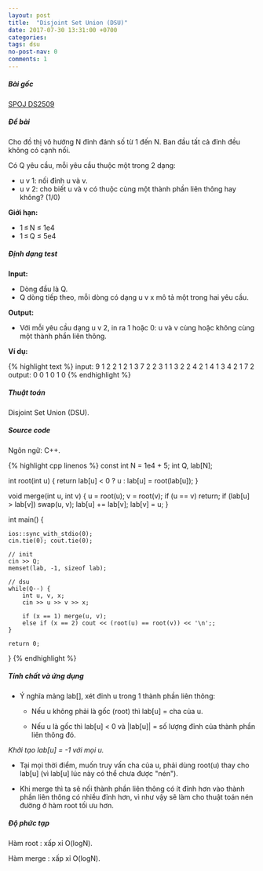 ```yaml
---
layout: post
title:  "Disjoint Set Union (DSU)"
date: 2017-07-30 13:31:00 +0700
categories:
tags: dsu
no-post-nav: 0
comments: 1
---
```


##### **Bài gốc**
[SPOJ DS2509](http://www.spoj.com/KSTN/problems/DS2509/)

##### **Đề bài**
Cho đồ thị vô hướng N đỉnh đánh số từ 1 đến N. Ban đầu tất cả đỉnh đều không có cạnh nối.

Có Q yêu cầu, mỗi yêu cầu thuộc một trong 2 dạng:
* u v 1: nối đỉnh u và v.
* u v 2: cho biết u và v có thuộc cùng một thành phần liên thông hay không? (1/0)

**Giới hạn:**

* 1 ≤ N ≤ 1e4
* 1 ≤ Q ≤ 5e4

##### **Định dạng test**
**Input:**

* Dòng đầu là Q.
* Q dòng tiếp theo, mỗi dòng có dạng u v x mô tả một trong hai yêu cầu.

**Output:**
* Với mỗi yêu cầu dạng u v 2, in ra 1 hoặc 0: u và v cùng hoặc không cùng một thành phần liên thông.

**Ví dụ:**

{% highlight text %}
input:
9
1 2 2
1 2 1
3 7 2
2 3 1
1 3 2
2 4 2
1 4 1
3 4 2
1 7 2
output:
0
0
1
0
1
0
{% endhighlight %}

##### **Thuật toán**

Disjoint Set Union (DSU).

##### **Source code**

Ngôn ngữ: C++.

{% highlight cpp linenos %}
const int N = 1e4 + 5;
int Q, lab[N];

int root(int u) {
    return lab[u] < 0 ? u : lab[u] = root(lab[u]);
}

void merge(int u, int v) {
    u = root(u); v = root(v);
    if (u == v) return;
    if (lab[u] > lab[v]) swap(u, v);
    lab[u] += lab[v];
    lab[v] = u;
}

int main() {

    ios::sync_with_stdio(0);
    cin.tie(0); cout.tie(0);

    // init
    cin >> Q;
    memset(lab, -1, sizeof lab);

    // dsu
    while(Q--) {
        int u, v, x;
        cin >> u >> v >> x;

        if (x == 1) merge(u, v);
        else if (x == 2) cout << (root(u) == root(v)) << '\n';;
    }

    return 0;
}
{% endhighlight %}

##### **Tính chất và ứng dụng**
* Ý nghĩa mảng lab[], xét đỉnh u trong 1 thành phần liên thông:

  * Nếu u không phải là gốc (root) thì lab[u] = cha của u.

  * Nếu u là gốc thì lab[u] < 0 và |lab[u]| = số lượng đỉnh của thành phần liên thông đó.

*Khởi tạo lab[u] = -1 với mọi u.*

* Tại mọi thời điểm, muốn truy vấn cha của u, phải dùng root(u) thay cho lab[u] (vì lab[u] lúc này có thể chưa được "nén").

* Khi merge thì ta sẽ nối thành phần liên thông có ít đỉnh hơn vào thành phần liên thông có nhiều đỉnh hơn, vì như vậy sẽ làm cho thuật toán nén đường ở hàm root tối ưu hơn.

##### **Độ phức tạp**
Hàm root : xấp xỉ O(logN).

Hàm merge : xấp xỉ O(logN).
